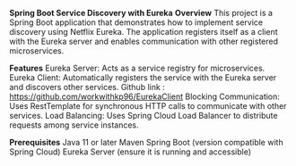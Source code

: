 **Spring Boot Service Discovery with Eureka**
**Overview**
This project is a Spring Boot application that demonstrates how to implement service discovery using Netflix Eureka. 
The application registers itself as a client with the Eureka server and enables communication with other registered microservices.

**Features**
Eureka Server: Acts as a service registry for microservices.
Eureka Client: Automatically registers the service with the Eureka server and discovers other services. Github link : https://github.com/workwithkp96/EurekaClient
Blocking Communication: Uses RestTemplate for synchronous HTTP calls to communicate with other services.
Load Balancing: Uses Spring Cloud Load Balancer to distribute requests among service instances.


**Prerequisites**
Java 11 or later
Maven
Spring Boot (version compatible with Spring Cloud)
Eureka Server (ensure it is running and accessible)
